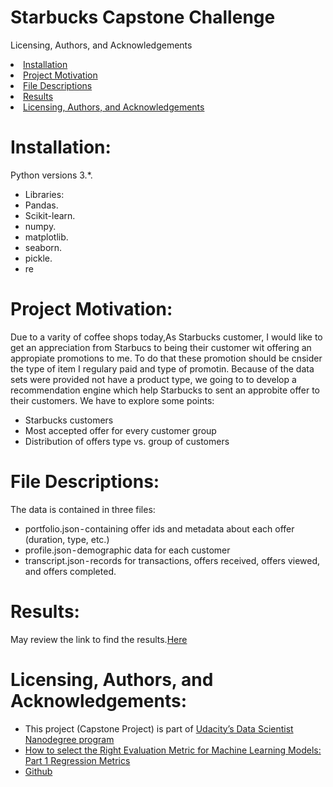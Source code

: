 # Starbucks Capstone Challenge
Licensing, Authors, and Acknowledgements
<li><a href="#Installation">Installation</a></li>
<li><a href="#Project Motivation">Project Motivation</a></li>
<li><a href="#File Descriptions">File Descriptions</a></li>
<li><a href="#Results">Results</a></li>
<li><a href="#Licensing, Authors, and Acknowledgements">Licensing, Authors, and Acknowledgements</a></li>

<a id='Installation'></a>
# Installation:
Python versions 3.*.
- Libraries:
- Pandas.
- Scikit-learn.
- numpy.
- matplotlib.
- seaborn.
- pickle.
- re


<a id='Project Motivation'></a>
# Project Motivation:
Due to a varity of coffee shops today,As Starbucks customer, I would like to get an appreciation from Starbucs to being their customer wit offering an appropiate promotions to me. To do that these promotion should be cnsider the type of item I regulary paid and type of promotin. Because of the data sets were provided not have a product type, we going to to develop a recommendation engine which help Starbucks to sent an approbite offer to their customers. We have to explore some points:

- Starbucks customers
- Most accepted offer for every customer group
- Distribution of offers type vs. group of customers


<a id='File Descriptions'></a>
# File Descriptions:
The data is contained in three files:
- portfolio.json - containing offer ids and metadata about each offer (duration, type, etc.)
- profile.json - demographic data for each customer
- transcript.json - records for transactions, offers received, offers viewed, and offers completed.


<a id='Results'></a>
# Results:
May review the link to find the results.[Here](https://medium.com/@EssamAlbishi/this-is-the-offer-i-want-from-starbucks-5ed7376d7454)

<a id='Licensing, Authors, and Acknowledgements'></a>
# Licensing, Authors, and Acknowledgements:
- This project (Capstone Project) is part of [Udacity’s Data Scientist Nanodegree program](https://www.udacity.com/course/data-scientist-nanodegree--nd025)
- [How to select the Right Evaluation Metric for Machine Learning Models: Part 1 Regression Metrics ](https://medium.com/@george.drakos62/how-to-select-the-right-evaluation-metric-for-machine-learning-models-part-1-regrression-metrics-3606e25beae0)
- [Github](https://github.com/search?p=2&q=Starbucks+Capstone&type=Repositories)

